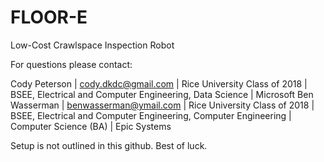 # FLOOR-E
Low-Cost Crawlspace Inspection Robot

For questions please contact:

Cody Peterson | cody.dkdc@gmail.com | Rice University Class of 2018 | BSEE, Electrical and Computer Engineering, Data Science | Microsoft
Ben Wasserman | benwasserman@ymail.com | Rice University Class of 2018 | BSEE, Electrical and Computer Engineering, Computer Engineering | Computer Science (BA) | Epic Systems

Setup is not outlined in this github. Best of luck. 
